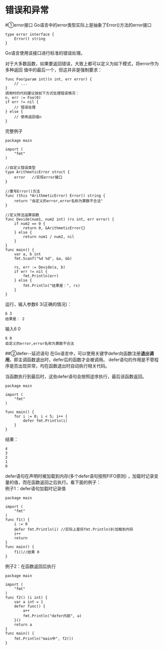 # 错误和异常
#①error接口
Go语言中的error类型实际上是抽象了Error()方法的error接口
```
type error interface {
    Error() string
}
```
Go语言使用该接口进行标准的错误处理。

对于大多数函数，如果要返回错误，大致上都可以定义为如下模式，将error作为多种返回
值中的最后一个，但这并非是强制要求：
```
func Foo(param int)(n int, err error) {
    // ...
}
调用时的代码建议按如下方式处理错误情况：
n, err := Foo(0)
if err != nil {
    // 错误处理
} else {
    // 使用返回值n
}
```
完整例子
```
package main

import (
    "fmt"
)

//自定义错误类型
type ArithmeticError struct {
    error   //实现error接口
}

//重写Error()方法
func (this *ArithmeticError) Error() string {
    return "自定义的error,error名称为算数不合法"
}

//定义除法运算函数
func Devide(num1, num2 int) (rs int, err error) {
    if num2 == 0 {
        return 0, &ArithmeticError{}
    } else {
        return num1 / num2, nil
    }
}
func main() {
    var a, b int
    fmt.Scanf("%d %d", &a, &b)

    rs, err := Devide(a, b)
    if err != nil {
        fmt.Println(err)
    } else {
        fmt.Println("结果是：", rs)
    }
}
```
运行，输入参数6 3(正确的情况)：
```
6 3
结果是： 2
```
输入6 0
```
6 0
自定义的error,error名称为算数不合法
```
##②defer--延迟语句
在Go语言中，可以使用关键字defer向函数注册**退出调用**，即主调函数退出时，defer后的函数才会被调用。
defer语句的作用是不管程序是否出现异常，均在函数退出时自动执行相关代码。

当函数执行到最后时，这些defer语句会按照逆序执行，最后该函数返回。
```
package main

import (
    "fmt"
)

func main() {
    for i := 0; i < 5; i++ {
        defer fmt.Println(i)
    }
}
```
结果：
```
4
3
2
1
0
```

defer语句在声明时被加载到内存(多个defer语句按照FIFO原则) ，加载时记录变量的值，而在函数返回之后执行。看下面的例子：  
例子1：defer语句加载时记录值
```
package main

import (
	"fmt"
)
func f1() {
    i := 0
    defer fmt.Println(i) //实际上是将fmt.Println(0)加载到内存
    i++
    return
}
func main() {
    f1()//结果 0
}
```
例子2：在函数返回后执行
```
package main

import (
	"fmt"
)
func f2() (i int) {
    var a int = 1
    defer func() {
        a++
        fmt.Println("defer内部", a)
    }()
    return a
}
func main() {
    fmt.Println("main中", f2())
}
```
